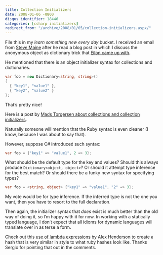 ```yaml
---
title: Collection Initializers
date: 2008-01-06 -0800
disqus_identifier: 18446
categories: [csharp initializers]
redirect_from: "/archive/2008/01/05/collection-initializers.aspx/"
---
```


File this in my *learn something new every day* bucket. I received an
email from [Steve Maine](http://hyperthink.net/blog/ "Brain.Save()")
after he read a blog post in which I discuss the anonymous object as
dictionary trick that [Eilon came up
with](http://weblogs.asp.net/leftslipper/archive/2007/09/24/using-c-3-0-anonymous-types-as-dictionaries.aspx "Anonymous types as Dictionary").

He mentioned that there is an object initializer syntax for collections
and dictionaries.

```csharp
var foo = new Dictionary<string, string>()
{
  { "key1", "value1" },
  { "key2", "value2" }
};
```

That’s pretty nice!

Here is a post by [Mads Torgersen about collections and collection
initializers](http://blogs.msdn.com/madst/archive/2006/10/10/What-is-a-collection_3F00_.aspx "What is a collection").

Naturally someone will mention that the Ruby syntax is even cleaner (I
know, because I was about to say that).

However, suppose C\# introduced such syntax:

```csharp
var foo = {"key1" => "value1", 2 => 3};
```

What should be the default type for the key and values? Should this
always produce `Dictionary<object, object>`? Or should it attempt type
inference for the best match? Or should there be a funky new syntax for
specifying types?

```csharp
var foo = <string, object> {"key1" => "value1", "2" => 3};
```

My vote would be for type inference. If the inferred type is not the one
you want, then you have to resort to the full declaration.

Then again, the initializer syntax that *does* exist is much better than
the old way of doing it, so I’m happy with it for now. In working with a
statically typed language, I don’t expect that all idioms for dynamic
languages will translate over in as terse a form.

Check out this [use of lambda
expressions](http://blog.bittercoder.com/PermaLink,guid,d1831805-dbf7-4b74-a6fd-2e9ed437c3d9.aspx "Mucking About with Hashes")
by Alex Henderson to create a hash that is very similar in style to what
ruby hashes look like. Thanks Sergio for pointing that out in the
comments.

